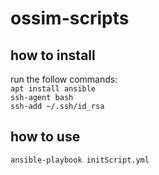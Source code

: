 # ossim-scripts

## how to install
run the follow commands:  
      `apt install ansible`  
      `ssh-agent bash`  
      `ssh-add ~/.ssh/id_rsa`  
  

## how to use
  `ansible-playbook initScript.yml`

